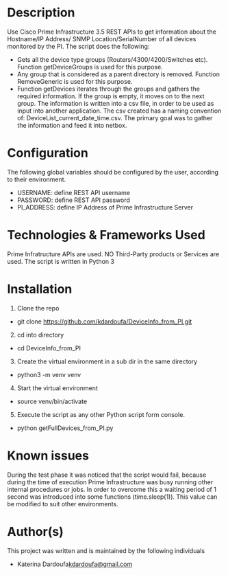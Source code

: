 # Description 

Use Cisco Prime Infrastructure 3.5 REST APIs to get information about the Hostname/IP Address/ SNMP Location/SerialNumber of all devices monitored by the PI. The script does the following:
-	Gets all the device type groups (Routers/4300/4200/Switches etc). Function getDeviceGroups is used for this purpose.
-	Any group that is considered as a parent directory is removed. Function RemoveGeneric is used for this purpose.
-	Function getDevices iterates through the groups and gathers the required information. If the group is empty, it moves on to the next group.
The information is written into a csv file, in order to be used as input into another application. The csv created has a naming convention of:
DeviceList_current_date_time.csv. 
The primary goal was to gather the information and feed it into netbox.

# Configuration
The following global variables should be configured by the user, according to their environment.
- USERNAME: define REST API username
- PASSWORD: define REST API password
- PI_ADDRESS: define IP Address of Prime Infrastructure Server

# Technologies & Frameworks Used
Prime Infratructure APIs are used.
NO Third-Party products or Services are used.
The script is written in Python 3

# Installation
1.	Clone the repo
 - git clone https://github.com/kdardoufa/DeviceInfo_from_PI.git

2.	cd into directory
 - cd DeviceInfo_from_PI

3.	Create the virtual environment in a sub dir in the same directory
 - python3 -m venv venv

4.	Start the virtual environment
 - source venv/bin/activate

5.	Execute the script as any other Python script form console. 
 - python getFullDevices_from_PI.py

# Known issues
During the test phase it was noticed that the script would fail, because during the time of execution Prime Infrastructure was busy running other internal procedures or jobs. In order to overcome this a waiting period of 1 second was introduced into some functions (time.sleep(1)). This value can be modified to suit other environments.

# Author(s)
This project was written and is maintained by the following individuals
- Katerina Dardoufa<kdardoufa@gmail.com>


